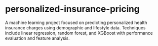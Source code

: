 # personalized-insurance-pricing
A machine learning project focused on predicting personalized health insurance charges using demographic and lifestyle data. Techniques include linear regression, random forest, and XGBoost with performance evaluation and feature analysis.

